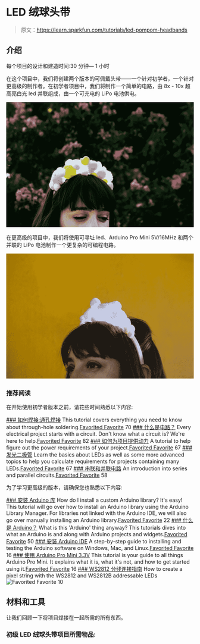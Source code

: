 # LED 绒球头带

> 原文：<https://learn.sparkfun.com/tutorials/led-pompom-headbands>

## 介绍

每个项目的设计和建造时间:30 分钟— 1 小时

在这个项目中，我们将创建两个版本的可佩戴头带——一个针对初学者，一个针对更高级的制作者。在初学者项目中，我们将制作一个简单的电路，由 8x - 10x 超高亮白光 led 并联组成，由一个可充电的 LiPo 电池供电。

[![alt text](img/fe4cc337eedd95d4bd7d7b94fe4cb630.png)](https://cdn.sparkfun.com/assets/learn_tutorials/6/6/3/IMG_6904sm.jpg)

在更高级的项目中，我们将使用可寻址 led、Arduino Pro Mini 5V/16MHz 和两个并联的 LiPo 电池制作一个更复杂的可编程电路。

[![alt text](img/d8b930a4e82c16627155ef3df4513203.png)](https://cdn.sparkfun.com/assets/learn_tutorials/6/6/3/IMG_6958sm.jpg)

### 推荐阅读

在开始使用初学者版本之前，请花些时间熟悉以下内容:

[](https://learn.sparkfun.com/tutorials/how-to-solder-through-hole-soldering) [### 如何焊接:通孔焊接](https://learn.sparkfun.com/tutorials/how-to-solder-through-hole-soldering) This tutorial covers everything you need to know about through-hole soldering.[Favorited Favorite](# "Add to favorites") 70[](https://learn.sparkfun.com/tutorials/what-is-a-circuit) [### 什么是电路？](https://learn.sparkfun.com/tutorials/what-is-a-circuit) Every electrical project starts with a circuit. Don't know what a circuit is? We're here to help.[Favorited Favorite](# "Add to favorites") 82[](https://learn.sparkfun.com/tutorials/how-to-power-a-project) [### 如何为项目提供动力](https://learn.sparkfun.com/tutorials/how-to-power-a-project) A tutorial to help figure out the power requirements of your project.[Favorited Favorite](# "Add to favorites") 67[](https://learn.sparkfun.com/tutorials/light-emitting-diodes-leds) [### 发光二极管](https://learn.sparkfun.com/tutorials/light-emitting-diodes-leds) Learn the basics about LEDs as well as some more advanced topics to help you calculate requirements for projects containing many LEDs.[Favorited Favorite](# "Add to favorites") 67[](https://learn.sparkfun.com/tutorials/series-and-parallel-circuits) [### 串联和并联电路](https://learn.sparkfun.com/tutorials/series-and-parallel-circuits) An introduction into series and parallel circuits.[Favorited Favorite](# "Add to favorites") 58

为了学习更高级的版本，请确保您也熟悉以下内容:

[](https://learn.sparkfun.com/tutorials/installing-an-arduino-library) [### 安装 Arduino 库](https://learn.sparkfun.com/tutorials/installing-an-arduino-library) How do I install a custom Arduino library? It's easy! This tutorial will go over how to install an Arduino library using the Arduino Library Manager. For libraries not linked with the Arduino IDE, we will also go over manually installing an Arduino library.[Favorited Favorite](# "Add to favorites") 22[](https://learn.sparkfun.com/tutorials/what-is-an-arduino) [### 什么是 Arduino？](https://learn.sparkfun.com/tutorials/what-is-an-arduino) What is this 'Arduino' thing anyway? This tutorials dives into what an Arduino is and along with Arduino projects and widgets.[Favorited Favorite](# "Add to favorites") 50[](https://learn.sparkfun.com/tutorials/installing-arduino-ide) [### 安装 Arduino IDE](https://learn.sparkfun.com/tutorials/installing-arduino-ide) A step-by-step guide to installing and testing the Arduino software on Windows, Mac, and Linux.[Favorited Favorite](# "Add to favorites") 16[](https://learn.sparkfun.com/tutorials/using-the-arduino-pro-mini-33v) [### 使用 Arduino Pro Mini 3.3V](https://learn.sparkfun.com/tutorials/using-the-arduino-pro-mini-33v) This tutorial is your guide to all things Arduino Pro Mini. It explains what it is, what it's not, and how to get started using it.[Favorited Favorite](# "Add to favorites") 16[](https://learn.sparkfun.com/tutorials/ws2812-breakout-hookup-guide) [### WS2812 分线连接指南](https://learn.sparkfun.com/tutorials/ws2812-breakout-hookup-guide) How to create a pixel string with the WS2812 and WS2812B addressable LEDs![Favorited Favorite](# "Add to favorites") 10

## 材料和工具

让我们回顾一下将项目焊接在一起所需的所有东西。

### 初级 LED 绒球头带项目所需物品: